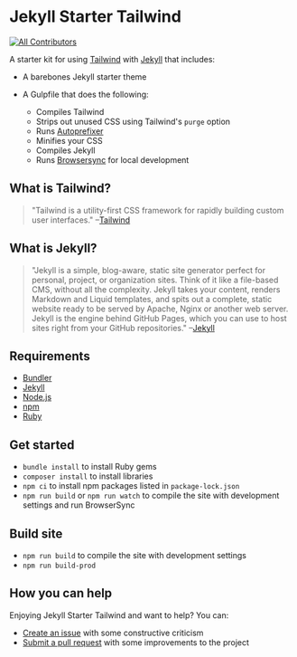 # Jekyll Starter Tailwind
[![All Contributors](https://img.shields.io/badge/all_contributors-4-orange.svg?style=flat-square)](#contributors)

A starter kit for using [Tailwind](https://tailwindcss.com) with [Jekyll](https://jekyllrb.com/) that includes:
* A barebones Jekyll starter theme
* A Gulpfile that does the following:

    * Compiles Tailwind
    * Strips out unused CSS using Tailwind's `purge` option
    * Runs [Autoprefixer](https://github.com/postcss/autoprefixer)
    * Minifies your CSS
    * Compiles Jekyll
    * Runs [Browsersync](https://www.browsersync.io/) for local development

## What is Tailwind?
>"Tailwind is a utility-first CSS framework for rapidly building custom user interfaces."
–[Tailwind](https://tailwindcss.com)

## What is Jekyll?
>"Jekyll is a simple, blog-aware, static site generator perfect for personal, project, or organization sites. Think of it like a file-based CMS, without all the complexity. Jekyll takes your content, renders Markdown and Liquid templates, and spits out a complete, static website ready to be served by Apache, Nginx or another web server. Jekyll is the engine behind GitHub Pages, which you can use to host sites right from your GitHub repositories."
–[Jekyll](https://jekyllrb.com/)

## Requirements
* [Bundler](http://bundler.io/)
* [Jekyll](https://jekyllrb.com/)
* [Node.js](https://nodejs.org/en/)
* [npm](https://www.npmjs.com/)
* [Ruby](https://www.ruby-lang.org/en/)

## Get started
* `bundle install` to install Ruby gems
* `composer install` to install libraries
* `npm ci` to install npm packages listed in `package-lock.json`
* `npm run build` or `npm run watch` to compile the site with development settings and run BrowserSync

## Build site
* `npm run build` to compile the site with development settings
* `npm run build-prod`

## How you can help
Enjoying Jekyll Starter Tailwind and want to help? You can:
* [Create an issue](https://github.com/taylorbryant/jekyll-starter-tailwind/issues/new) with some constructive criticism
* [Submit a pull request](https://github.com/taylorbryant/jekyll-starter-tailwind/compare) with some improvements to the project
